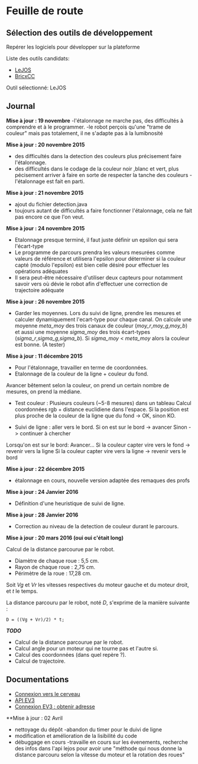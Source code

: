 # Feuille de route #

## Sélection des outils de développement ##

Repérer les logiciels pour développer sur la plateforme

Liste des outils candidats:

 - [LeJOS](http://www.lejos.org/)
 - [BricxCC](http://bricxcc.sourceforge.net/)


Outil sélectionné: LeJOS

## Journal ##

**Mise à jour : 19 novembre**
 -l'étalonnage ne marche pas, des difficultés à comprendre et à le programmer.
 -le robot perçois qu'une "trame de couleur" mais pas totalement, il ne s'adapte pas à
la lumibnosité

**Mise à jour : 20 novembre 2015**
- des difficultés dans la detection des couleurs plus précisement faire l'étalonnage.
- des difficultés dans le codage de la couleur noir ,blanc et vert,
plus pécisement arriver à faire en sorte de respecter la tanche des couleurs
-l'étalonnage est fait en parti.

**Mise à jour : 21 novembre 2015**
  - ajout du fichier detection.java
  - toujours autant de difficultés a faire fonctionner l'étalonnage,
cela ne fait pas encore ce que l'on veut.


**Mise à jour : 24 novembre 2015**
  - Etalonnage presque terminé, il faut juste définir un epsilon qui sera l'écart-type
  - Le programme de parcours prendra les valeurs mesurées comme valeurs
de référence et utilisera l'epsilon pour déterminer si la couleur capté
(modulo l'epsilon) est bien celle désiré pour effectuer les opérations adéquates
  - Il sera peut-être nécessaire d'utiliser deux capteurs pour notamment savoir
vers où dévie le robot afin d'effectuer une correction de trajectoire adéquate


**Mise à jour : 26 novembre 2015**
  - Garder les moyennes. Lors du suivi de ligne, prendre les mesures et
calculer dynamiquement l'ecart-type pour chaque canal.
On calcule une moyenne *meta_moy* des trois canaux de couleur (*moy_r*,*moy_g*,*moy_b*)
et aussi une moyenne *sigma_moy* des trois écart-types (*sigma_r*,*sigma_g*,*sigma_b*).
Si *sigma_moy* < *meta_moy* alors la couleur est bonne. (A tester)


**Mise à jour : 11 décembre 2015**

  - Pour l'étalonnage, travailler en terme de coordonnées.
  - Etalonnage de la couleur de la ligne + couleur du fond.

Avancer bêtement selon la couleur, on prend un certain nombre de mesures,
on prend la médiane.
  - Test couleur : Plusieurs couleurs (~5-8 mesures) dans un tableau
Calcul coordonnées rgb + distance euclidiene dans l'espace.
Si la position est plus proche de la couleur de la ligne que du fond -> OK,
sinon KO.

  - Suivi de ligne : aller vers le bord.
Si on est sur le bord -> avancer
Sinon -> continuer à chercher

Lorsqu'on est sur le bord: Avancer...
Si la couleur capter vire vers le fond -> revenir vers la ligne
Si la couleur capter vire vers la ligne -> revenir vers le bord

**Mise à jour : 22 décembre 2015**
- étalonnage en cours, nouvelle version adaptée des remaques des profs


**Mise à jour : 24 Janvier 2016**
- Définition d'une heuristique de suivi de ligne.

**Mise à jour : 28 Janvier 2016**
- Correction au niveau de la detection de couleur durant le parcours.

**Mise à jour : 20 mars 2016  (oui oui c'était long)**

Calcul de la distance parcourue par le robot.

- Diamètre de chaque roue : 5,5 cm.
- Rayon de chaque roue    : 2,75 cm.
- Périmètre de la roue    : 17,28 cm.

Soit *Vg* et *Vr* les vitesses respectives du moteur gauche et du moteur droit,
et *t* le temps.

La distance parcouru par le robot, noté *D*, s'exprime de la manière suivante :

    D = ((Vg + Vr)/2) * t;

***TODO***

- Calcul de la distance parcourue par le robot.
- Calcul angle pour un moteur qui ne tourne pas et l'autre si.
- Calcul des coordonnées (dans quel repère ?).
- Calcul de trajectoire.


## Documentations ##

 - [Connexion vers le cerveau](https://github.com/ev3dev/ev3dev/wiki/Setting-Up-Windows-USB-Ethernet-Networking)
 - [API EV3](http://www.lejos.org/ev3/docs/)
 - [Connexion EV3 : obtenir adresse](http://knowledge.autodesk.com/customer-service/network-license-administration/install-and-configure-network-license/requesting-license-file/finding-your-host-name-and-id)


**Mise à jour : 02 Avril
- nettoyage du dépôt
-abandon du timer pour le duivi de ligne
- modification et amélioration de la lisibilité du code  
- débuggage en cours
-travaille en cours sur les évenements, recherche des infos dans l'api lejos pour avoir une "méthode qui nous donne la distance parcouru selon la vitesse du moteur et la rotation des roues"
